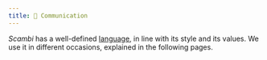 ```yaml
---
title: 📢 Communication
---
```


_Scambi_ has a well-defined [language](../communication/language.md), in line with its style and its values. We use it in different occasions, explained in the following pages.
